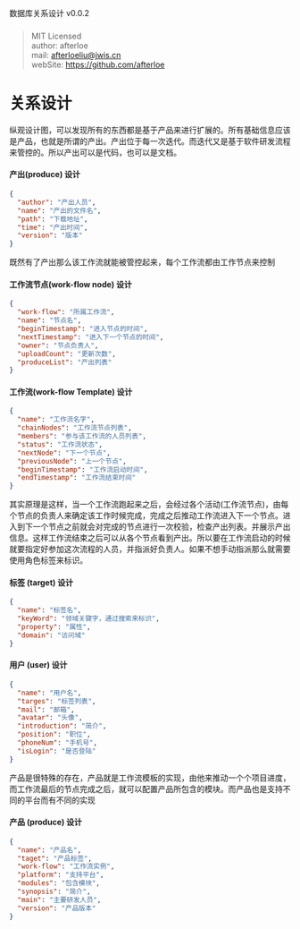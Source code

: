 数据库关系设计 v0.0.2
###
> MIT Licensed  
> author: afterloe  
> mail: afterloeliu@jwis.cn  
> webSite: https://github.com/afterloe  

关系设计
===
纵观设计图，可以发现所有的东西都是基于产品来进行扩展的。所有基础信息应该是产品，也就是所谓的产出。产出位于每一次迭代。而迭代又是基于软件研发流程来管控的。所以产出可以是代码，也可以是文档。

#### 产出(produce) 设计
```json
{
  "author": "产出人员",
  "name": "产出的文件名",
  "path": "下载地址",
  "time": "产出时间",
  "version": "版本"
}
```
既然有了产出那么该工作流就能被管控起来，每个工作流都由工作节点来控制<br/>

#### 工作流节点(work-flow node) 设计
```json
{
  "work-flow": "所属工作流",
  "name": "节点名",
  "beginTimestamp": "进入节点的时间",
  "nextTimestamp": "进入下一个节点的时间",
  "owner": "节点负责人",
  "uploadCount": "更新次数",
  "produceList": "产出列表"
}
```

#### 工作流(work-flow Template) 设计
```json
{
  "name": "工作流名字",
  "chainNodes": "工作流节点列表",
  "members": "参与该工作流的人员列表",
  "status": "工作流状态",
  "nextNode": "下一个节点",
  "previousNode": "上一个节点",
  "beginTimestamp": "工作流启动时间",
  "endTimestamp": "工作流结束时间"
}
```

其实原理是这样，当一个工作流跑起来之后，会经过各个活动(工作流节点)，由每个节点的负责人来确定该工作时候完成，完成之后推动工作流进入下一个节点。进入到下一个节点之前就会对完成的节点进行一次校验，检查产出列表。并展示产出信息。这样工作流结束之后可以从各个节点看到产出。所以要在工作流启动的时候就要指定好参加这次流程的人员，并指派好负责人。如果不想手动指派那么就需要使用角色标签来标识。

#### 标签 (target) 设计
```json
{
  "name": "标签名",
  "keyWord": "领域关键字，通过搜索来标识",
  "property": "属性",
  "domain": "访问域"
}
```

#### 用户 (user) 设计
```json
{
  "name": "用户名",
  "targes": "标签列表",
  "mail": "邮箱",
  "avatar": "头像",
  "introduction": "简介",
  "position": "职位",
  "phoneNum": "手机号",
  "isLogin": "是否登陆"
}
```
产品是很特殊的存在，产品就是工作流模板的实现，由他来推动一个个项目进度，而工作流最后的节点完成之后，就可以配置产品所包含的模块。而产品也是支持不同的平台而有不同的实现

#### 产品 (produce) 设计
```json
{
  "name": "产品名",
  "taget": "产品标签",
  "work-flow": "工作流实例",
  "platform": "支持平台",
  "modules": "包含模块",
  "synopsis": "简介",
  "main": "主要研发人员",
  "version": "产品版本"
}
```

